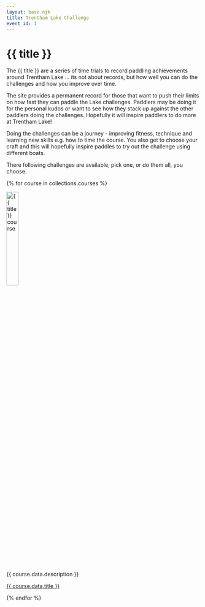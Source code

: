 ```yaml
---
layout: base.njk
title: Trentham Lake Challenge
event_id: 1
---
```


# {{ title }}

The {{ title }} are a series of time trials to record paddling achievements around Trentham Lake ... its not about records, but how well you can do the challenges and how you improve over time.

The site provides a permanent record for those that want to push their limits on how fast they can paddle the Lake challenges.  Paddlers may be doing it for the personal kudos or want to see how they stack up against the other paddlers doing the challenges.  Hopefully it will inspire paddlers to do more at Trentham Lake!

Doing the challenges can be a journey - improving fitness, technique and learning new skills e.g. how to time the course.  You also get to choose your craft and this will hopefully inspire paddles to try out the challenge using different boats.

There following challenges are available, pick one, or do them all, you choose.


{% for course in collections.courses %}
    <div class="w3-card-4">
        <img src="/public/images/{{ course.data.image}}" alt="{{ title }} course" style="width:25%">
        <div class="w3-container">
            <p>{{ course.data.description }}</p>
            <a href="{{ course.page.url  }}">{{ course.data.title }}</a>
        </div>
</div>
{% endfor %}
